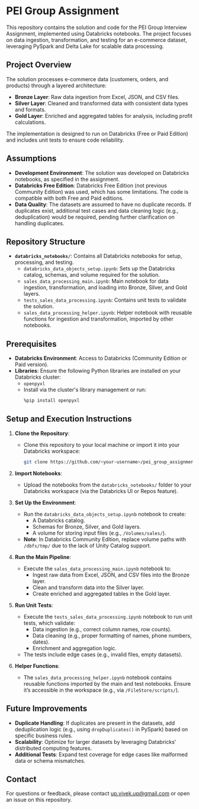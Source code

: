 # PEI Group Assignment

This repository contains the solution and code for the PEI Group Interview Assignment, implemented using Databricks notebooks. The project focuses on data ingestion, transformation, and testing for an e-commerce dataset, leveraging PySpark and Delta Lake for scalable data processing.

## Project Overview

The solution processes e-commerce data (customers, orders, and products) through a layered architecture:
- **Bronze Layer**: Raw data ingestion from Excel, JSON, and CSV files.
- **Silver Layer**: Cleaned and transformed data with consistent data types and formats.
- **Gold Layer**: Enriched and aggregated tables for analysis, including profit calculations.

The implementation is designed to run on Databricks (Free or Paid Edition) and includes unit tests to ensure code reliability.

## Assumptions

- **Development Environment**: The solution was developed on Databricks notebooks, as specified in the assignment.
- **Databricks Free Edition**: Databricks Free Edition (not previous Community Edition) was used, which has some limitations. The code is compatible with both Free and Paid editions.
- **Data Quality**: The datasets are assumed to have no duplicate records. If duplicates exist, additional test cases and data cleaning logic (e.g., deduplication) would be required, pending further clarification on handling duplicates.

## Repository Structure

- **`databricks_notebooks/`**: Contains all Databricks notebooks for setup, processing, and testing.
  - `databricks_data_objects_setup.ipynb`: Sets up the Databricks catalog, schemas, and volume required for the solution.
  - `sales_data_processing_main.ipynb`: Main notebook for data ingestion, transformation, and loading into Bronze, Silver, and Gold layers.
  - `tests_sales_data_processing.ipynb`: Contains unit tests to validate the solution.
  - `sales_data_processing_helper.ipynb`: Helper notebook with reusable functions for ingestion and transformation, imported by other notebooks.

## Prerequisites

- **Databricks Environment**: Access to Databricks (Community Edition or Paid version).
- **Libraries**: Ensure the following Python libraries are installed on your Databricks cluster:
  - `openpyxl`
  - Install via the cluster's library management or run:
    ```bash
    %pip install openpyxl
    ```

## Setup and Execution Instructions

1. **Clone the Repository**:
   - Clone this repository to your local machine or import it into your Databricks workspace:
     ```bash
     git clone https://github.com/<your-username>/pei_group_assignment.git
     ```

2. **Import Notebooks**:
   - Upload the notebooks from the `databricks_notebooks/` folder to your Databricks workspace (via the Databricks UI or Repos feature).

3. **Set Up the Environment**:
   - Run the `databricks_data_objects_setup.ipynb` notebook to create:
     - A Databricks catalog.
     - Schemas for Bronze, Silver, and Gold layers.
     - A volume for storing input files (e.g., `/Volumes/sales/`).
   - **Note**: In Databricks Community Edition, replace volume paths with `/dbfs/tmp/` due to the lack of Unity Catalog support.

4. **Run the Main Pipeline**:
   - Execute the `sales_data_processing_main.ipynb` notebook to:
     - Ingest raw data from Excel, JSON, and CSV files into the Bronze layer.
     - Clean and transform data into the Silver layer.
     - Create enriched and aggregated tables in the Gold layer.

5. **Run Unit Tests**:
   - Execute the `tests_sales_data_processing.ipynb` notebook to run unit tests, which validate:
     - Data ingestion (e.g., correct column names, row counts).
     - Data cleaning (e.g., proper formatting of names, phone numbers, dates).
     - Enrichment and aggregation logic.
   - The tests include edge cases (e.g., invalid files, empty datasets).

6. **Helper Functions**:
   - The `sales_data_processing_helper.ipynb` notebook contains reusable functions imported by the main and test notebooks. Ensure it’s accessible in the workspace (e.g., via `/FileStore/scripts/`).


## Future Improvements

- **Duplicate Handling**: If duplicates are present in the datasets, add deduplication logic (e.g., using `dropDuplicates()` in PySpark) based on specific business rules.
- **Scalability**: Optimize for larger datasets by leveraging Databricks’ distributed computing features.
- **Additional Tests**: Expand test coverage for edge cases like malformed data or schema mismatches.

## Contact

For questions or feedback, please contact up.vivek.up@gmail.com or open an issue on this repository.
